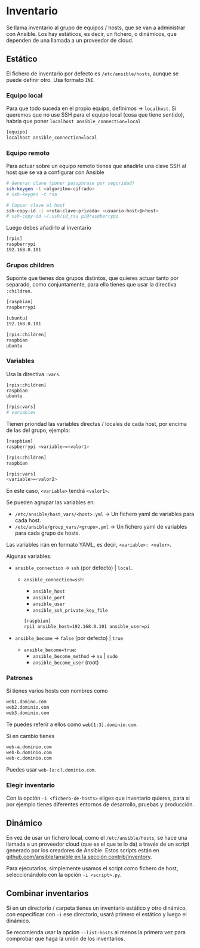 # Inventario

Se llama inventario al grupo de equipos / hosts, que se van a administrar con Ansible. Los hay estáticos, es decir, un fichero, o dinámicos, que dependen de una llamada a un proveedor de cloud.

## Estático

El fichero de inventario por defecto es `/etc/ansible/hosts`, aunque se puede definir otro. Usa formato `INI`.

### Equipo local

Para que todo suceda en el propio equipo, definimos -> `localhost`.
Si queremos que no use SSH para el equipo local (cosa que tiene sentido), habría que poner `localhost ansible_connection=local`

```bash
[equipo]
localhost ansible_connection=local
```

### Equipo remoto

Para actuar sobre un equipo remoto tienes que añadirle una clave SSH al host que se va a configurar con Ansible

```bash
# Generar clave (poner passphrase por seguridad)
ssh-keygen -t <algoritmo-cifrado>
# ssh-keygen -t rsa

# Copiar clave al host
ssh-copy-id -i <ruta-clave-privada> <usuario-host>@<host>
# ssh-copy-id ~/.ssh/id_rsa pi@raspberrypi
```

Luego debes añadirlo al inventario

```bash
[rpis]
raspberrypi
192.168.0.101
```

### Grupos children

Suponte que tienes dos grupos distintos, que quieres actuar tanto por separado, como conjuntamente, para ello tienes que usar la directiva `:children`.

```bash
[raspbian]
raspberrypi

[ubuntu]
192.168.0.101

[rpis:children]
raspbian
ubuntu
```

### Variables

Usa la directiva `:vars`.

```bash
[rpis:children]
raspbian
ubuntu

[rpis:vars]
# variables
```

Tienen prioridad las variables directas / locales de cada host, por encima de las del grupo, ejemplo:

```bash
[raspbian]
raspberrypi <variable>=<valor1>

[rpis:children]
raspbian

[rpis:vars]
<variable>=<valor2>
```

En este caso, `<variable>` tendrá `<valor1>`.

Se pueden agrupar las variables en:

* `/etc/ansible/host_vars/<host>.yml` -> Un fichero yaml de variables para cada host.
* `/etc/ansible/group_vars/<grupo>.yml` -> Un fichero yaml de variables para cada grupo de hosts.

Las variables irán en formato YAML, es decir, `<variable>: <valor>`.

Algunas variables:

* `ansible_connection` -> `ssh` (por defecto) | `local`.
    * `ansible_connection=ssh`:
        * `ansible_host`
        * `ansible_port`
        * `ansible_user`
        * `ansible_ssh_private_key_file`

        ```bash
        [raspbian]
        rpi1 ansible_host=192.168.0.101 ansible_user=pi
        ```

* `ansible_become` -> `false` (por defecto) | `true`
    * `ansible_become=true`:
        * `ansible_become_method` -> `su` | `sudo`
        * `ansible_become_user` (root)

### Patrones

Si tienes varios hosts con nombres como

```bash
web1.domino.com
web2.dominio.com
web3.dominio.com
```

Te puedes referir a ellos como `web[1:3].dominio.com`.

Si en cambio tienes

```bash
web-a.dominio.com
web-b.dominio.com
web-c.dominio.com
```

Puedes usar `web-[a:c].dominio.com`.

### Elegir inventario

Con la opción `-i <fichero-de-hosts>` eliges que inventario quieres, para si por ejemplo tienes diferentes entornos de desarrollo, pruebas y producción.

## Dinámico

En vez de usar un fichero local, como el `/etc/ansible/hosts`, se hace una llamada a un proveedor cloud (que es el que te lo da) a través de un script generado por los creadores de Ansible. Estos scripts están en [github.com/ansible/ansible en la sección contrib/inventory](https://github.com/ansible/ansible/tree/devel/contrib/inventory).

Para ejecutarlos, simplemente usamos el script como fichero de host, seleccionándolo con la opción `-i <script>.py`.

## Combinar inventarios

Si en un directorio / carpeta tienes un inventario estático y otro dinámico, con especificar con `-i` ese directorio, usará primero el estático y luego el dinámico.

Se recomienda usar la opción `--list-hosts` al menos la primera vez para comprobar que haga la unión de los inventarios.
